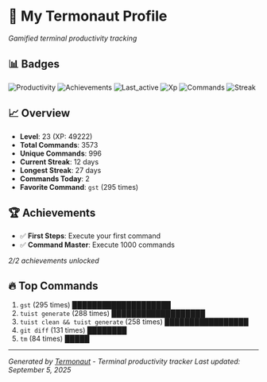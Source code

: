 # 🚀 My Termonaut Profile

*Gamified terminal productivity tracking*

## 📊 Badges

![Productivity](https://img.shields.io/badge/Productivity-80.0%25-green?style=flat-square&logo=terminal&logoColor=white) ![Achievements](https://img.shields.io/badge/Achievements-5%2F10-blue?style=flat-square&logo=terminal&logoColor=white) ![Last_active](https://img.shields.io/badge/Last+Active-6h+ago-yellow?style=flat-square&logo=terminal&logoColor=white) ![Xp](https://img.shields.io/badge/XP-Level+23+%2849222%2F57600%29-blue?style=flat-square&logo=terminal&logoColor=white) ![Commands](https://img.shields.io/badge/Commands-3573-blue?style=flat-square&logo=terminal&logoColor=white) ![Streak](https://img.shields.io/badge/Streak-12+days-blue?style=flat-square&logo=terminal&logoColor=white) 

## 📈 Overview

- **Level**: 23 (XP: 49222)
- **Total Commands**: 3573
- **Unique Commands**: 996
- **Current Streak**: 12 days
- **Longest Streak**: 27 days
- **Commands Today**: 2
- **Favorite Command**: `gst` (295 times)

## 🏆 Achievements

- ✅ **First Steps**: Execute your first command
- ✅ **Command Master**: Execute 1000 commands

*2/2 achievements unlocked*

## 🔥 Top Commands

1. `gst` (295 times) ████████████████████
2. `tuist generate` (288 times) ███████████████████
3. `tuist clean && tuist generate` (258 times) █████████████████
4. `git diff` (131 times) ████████
5. `tm` (84 times) █████

---

*Generated by [Termonaut](https://github.com/oiahoon/termonaut) - Terminal productivity tracker*
*Last updated: September 5, 2025*
